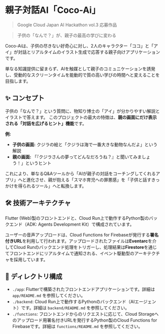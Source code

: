 # 親子対話AI「Coco-Ai」

> Google Cloud Japan AI Hackathon vol.3 応募作品

> 子供の「なんで？」が、親子の最高の学びに変わる

Coco-Aiは、子供の尽きない好奇心に対し、2人のキャラクター「ココ」と「アイ」が対話とリアルタイムのイラスト生成で応答する親子向けアプリケーションです。

単なる知識提供に留まらず、AIを触媒として親子のコミュニケーションを誘発し、受動的なスクリーンタイムを能動的で質の高い学びの時間へと変えることを目指します。

## ✨ コンセプト

子供の「なんで？」という質問に、物知り博士の「アイ」が分かりやすい解説とイラストで答えます。
このプロジェクトの最大の特徴は、**親の画面にだけ表示される「対話を広げるヒント」機能**です。

**例:**
*   **子供の画面:** クジラの絵と「クジラは海で一番大きな動物なんだよ」という解説
*   **親の画面:** 「『クジラさんの夢ってどんなだろうね？』と聞いてみましょう！」というヒント

これにより、単なるQ&Aツールから「AIが親子の対話をコーチングしてくれるアプリ」へと進化させ、親が抱える「スマホ育児への罪悪感」を「子供と話すきっかけを得られるツール」へと転換します。

## 🛠️ 技術アーキテクチャ

Flutter (Web)製のフロントエンドと、Cloud Run上で動作するPython製のバックエンド（ADK: Agents Development Kit）で構成されています。

ユーザーの音声アップロードは、Cloud Functions for Firebaseが発行する**署名付きURL**を利用して行われます。アップロードされたファイルは**Eventarc**を介してCloud Runのバックエンド処理をトリガーし、処理結果は**Firestore**を通じてフロントエンドにリアルタイムで通知される、イベント駆動型のアーキテクチャを採用しています。

## 📂 ディレクトリ構成

*   `./app`: Flutterで構築されたフロントエンドアプリケーションです。詳細は `app/README.md` を参照してください。
*   `./backend`: Cloud Run上で動作するPythonのバックエンド（AIエージェント）です。詳細は `backend/README.md` を参照してください。
*   `./functions`: フロントエンドからのリクエストに応じて、Cloud Storageへのアップロード用署名付きURLを発行するPython製のCloud Functions for Firebaseです。詳細は `functions/README.md` を参照してください。

